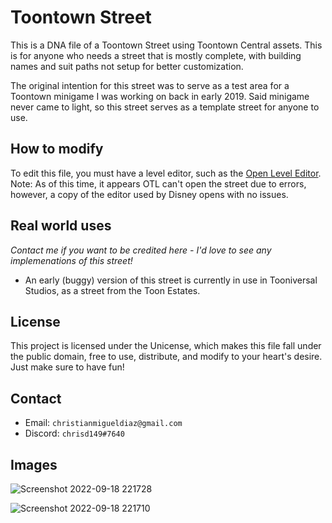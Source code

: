 # Toontown Street

This is a DNA file of a Toontown Street using Toontown Central assets.  This is for anyone who needs a street that is mostly complete, with building names and suit paths not setup for better customization.

The original intention for this street was to serve as a test area for a Toontown minigame I was working on back in early 2019. Said minigame never came to light, so this street serves as a template street for anyone to use.

## How to modify

To edit this file, you must have a level editor, such as the [Open Level Editor](https://github.com/OpenToontownTools/OpenLevelEditor). Note: As of this time, it appears OTL can't open the street due to errors, however, a copy of the editor used by Disney opens with no issues.

## Real world uses
*Contact me if you want to be credited here - I'd love to see any implemenations of this street!* 

- An early (buggy) version of this street is currently in use in Tooniversal Studios, as a street from the Toon Estates.

## License

This project is licensed under the Unicense, which makes this file fall under the public domain, free to use, distribute, and modify to your heart's desire. Just make sure to have fun!

## Contact

* Email: `christianmigueldiaz@gmail.com`
* Discord: `chrisd149#7640`

## Images

![Screenshot 2022-09-18 221728](https://user-images.githubusercontent.com/48182689/190940776-c2018733-1f05-402d-a078-8141345e904a.png)

![Screenshot 2022-09-18 221710](https://user-images.githubusercontent.com/48182689/190940792-e9a303e8-d3b9-418e-8f14-3389742c6ad6.png)


